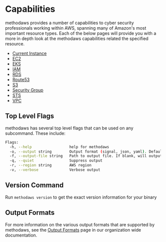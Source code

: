 # Capabilities

methodaws provides a number of capabilities to cyber security professionals working within AWS, spanning many of Amazon's most important resource types. Each of the below pages will provide you with a more in depth look at the methodaws capabilities related the specified resource.

- [Current Instance](./current_instance/index.md)
- [EC2](./ec2/index.md)
- [EKS](./eks/index.md)
- [IAM](./iam/index.md)
- [RDS](./rds/index.md)
- [Route53](./route53/index.md)
- [S3](./s3/index.md)
- [Security Group](./securitygroup/index.md)
- [STS](./sts/index.md)
- [VPC](./vpc/index.md)

## Top Level Flags

methodaws has several top level flags that can be used on any subcommand. These include:

```bash
Flags:
  -h, --help                 help for methodaws
  -o, --output string        Output format (signal, json, yaml). Default value is signal (default "signal")
  -f, --output-file string   Path to output file. If blank, will output to STDOUT
  -q, --quiet                Suppress output
  -r, --region string        AWS region
  -v, --verbose              Verbose output
```

## Version Command

Run `methodaws version` to get the exact version information for your binary

## Output Formats

For more information on the various output formats that are supported by methodaws, see the [Output Formats](https://method-security.github.io/docs/output.html) page in our organization wide documentation.
